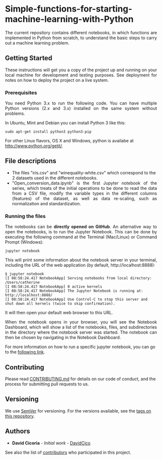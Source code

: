 # Simple-functions-for-starting-machine-learning-with-Python
<p align="justify">The current repository contains different notebooks, in which functions are implemented in Python from scratch, to understand the basic steps to carry out a machine learning problem.</p>

## Getting Started

<p align="justify">These instructions will get you a copy of the project up and running on your local machine for development and testing purposes. See deployment for notes on how to deploy the project on a live system.</p>

### Prerequisites

<p align="justify">You need Python 3.x to run the following code.  You can have multiple Python versions (2.x and 3.x) installed on the same system without problems.</p>

In Ubuntu, Mint and Debian you can install Python 3 like this:

    sudo apt-get install python3 python3-pip
    
For other Linux flavors, OS X and Windows, python is availabe at http://www.python.org/getit/.  


## File descriptions
<ul>
<li>The files "iris.csv" and "winequality-white.csv" which correspond to the 2 datasets used in the different notebooks.</li>
<li><div align="justify">"Open_conversion_data.ipynb" is the first Jupyter notebook of the series, which treats of the initial operations to be done to read the data from a CSV file, modify the variable types in the different columns (features) of the dataset, as well as data re-scaling, such as normalization and standardization.</div></li>
</ul>

### Running the files

<p align="justify">The notebooks can be <b>directly opened on GitHub</b>. An alternative way to open the notebooks, is to run the Jupyter Notebook. This can be done by executing the following command at the Terminal (Mac/Linux) or Command Prompt (Windows):</p>

    jupyter notebook

<p align="justify">This will print some information about the notebook server in your terminal, including the URL of the web application (by default, http://localhost:8888):</p>

    $ jupyter notebook
    [I 08:58:24.417 NotebookApp] Serving notebooks from local directory: /Users/catherine
    [I 08:58:24.417 NotebookApp] 0 active kernels
    [I 08:58:24.417 NotebookApp] The Jupyter Notebook is running at: http://localhost:8888/
    [I 08:58:24.417 NotebookApp] Use Control-C to stop this server and shut down all kernels (twice to skip confirmation).

It will then open your default web browser to this URL.

<p align="justify">When the notebook opens in your browser, you will see the Notebook Dashboard, which will show a list of the notebooks, files, and subdirectories in the directory where the notebook server was started. The notebook can then be chosen by navigating in the Notebook Dashboard.</p>

For more information on how to run a specific jupyter notebook, you can go to the <a href="https://jupyter.readthedocs.io/en/latest/running.html#running">following link</a>.

## Contributing

Please read [CONTRIBUTING.md](https://github.com/DavidCico/Study-of-buy-and-hold-investment/blob/master/CONTRIBUTING.md) for details on our code of conduct, and the process for submitting pull requests to us.

## Versioning

We use [SemVer](http://semver.org/) for versioning. For the versions available, see the [tags on this repository](https://github.com/your/project/tags). 

## Authors

* **David Cicoria** - *Initial work* - [DavidCico](https://github.com/DavidCico)

See also the list of [contributors](https://github.com/DavidCico/Study-of-buy-and-hold-investment/graphs/contributors) who participated in this project.
